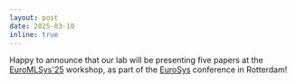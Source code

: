 ```yaml
---
layout: post
date: 2025-03-10
inline: true
---
```


Happy to announce that our lab will be presenting five papers at the [EuroMLSys'25](https://euromlsys.eu) workshop, as part of the [EuroSys](https://2025.eurosys.org) conference in Rotterdam!